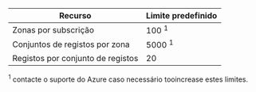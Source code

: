 
| Recurso | Limite predefinido |
| --- | --- |
| Zonas por subscrição |100 <sup>1</sup> |
| Conjuntos de registos por zona |5000 <sup>1</sup> |
| Registos por conjunto de registos |20 |

<sup>1</sup> contacte o suporte do Azure caso necessário tooincrease estes limites.

